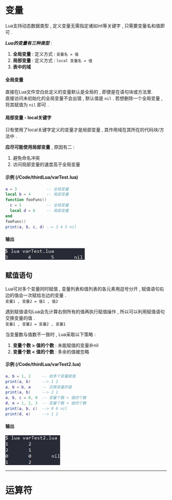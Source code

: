 <div id="变量"></div>

# 变量
Lua支持动态数据类型 , 定义变量无需指定诸如int等关键字 , 只需要变量名和值即可 .  

***Lua的变量有三种类型*** :
1. **全局变量** : 定义方式 : `变量名 = 值` 
2. **局部变量** : 定义方式 : `local 变量名 = 值` 
3. **表中的域**

#### 全局变量
直接在Lua文件空白处定义的变量默认是全局的 , 即便是在语句块或方法里.  
直接访问未初始化的全局变量不会出错 , 默认值是 `nil` . 若想删除一个全局变量 , 将其赋值为 `nil` 即可 .  

#### 局部变量 - local关键字
只有使用了local关键字定义的变量才是局部变量 , 其作用域在其所在的代码块/方法中 .  

**应尽可能使用局部变量** , 原因有二 : 
1. 避免命名冲突
2. 访问局部变量的速度高于全局变量

#### 示例 (/Code/thirdLua/varTest.lua)
```Lua
a = 3             -- 全局变量
local b = 4       -- 局部变量
function fooFunc()
  c = 5           -- 全局变量
  local d = 6     -- 局部变量
end
fooFunc()
print(a, b, c, d) --> 3 4 5 nil
```
#### 输出
![2.varTest.lua输出.png](../.img/2.varTest.lua输出.png)

<div id="变量/赋值语句"></div>

## 赋值语句
Lua可对多个变量同时赋值 , 变量列表和值列表的各元素用逗号分开 , 赋值语句右边的值会一次赋给左边的变量 .  
`变量1 , 变量2 = 值1 , 值2`  

遇到赋值语句Lua会先计算右侧所有的值再执行赋值操作 , 所以可以利用赋值语句交换变量的值 .  
`变量1 , 变量2 = 变量2 , 变量1` 

当变量数与值数不一致时 , Lua采取以下策略 :
1. **变量个数 > 值的个数** : 未能赋值的变量补nil
2. **变量个数 < 值的个数** : 多余的值被忽略

#### 示例 (/Code/thirdLua/varTest2.lua)
```Lua
a, b = 1, 2     -- 给多个变量赋值
print(a, b)     --> 1 2
a, b = b, a     -- 交换变量的值
print(a, b)     --> 2 1
a, b, c = 0, 0  -- 变量个数 > 值的个数
d, e = 1, 2, 3  -- 变量个数 < 值的个数
print(a, b, c)  --> 0 0 nil
print(d, e)     --> 1 2
```
#### 输出
![2.varTest2.lua输出.png](../.img/2.varTest2.lua输出.png)

---

<div id="运算符"></div>

# 运算符
